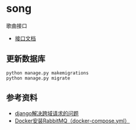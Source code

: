 # song
歌曲接口

- [接口文档](https://documenter.getpostman.com/view/9556968/SW7gTQTL?version=latest)

## 更新数据库

```
python manage.py makemigrations
python manage.py migrate
```

## 参考资料

- [django解决跨域请求的问题](https://blog.csdn.net/apple9005/article/details/54427902)
- [Docker安装RabbitMQ（docker-compose.yml）](https://blog.csdn.net/Aria_Miazzy/article/details/89332658)